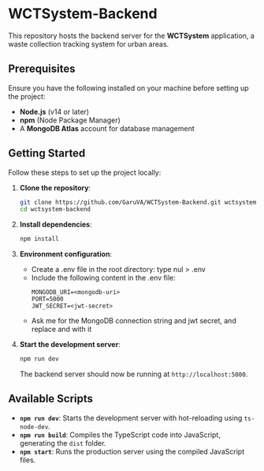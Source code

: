 # WCTSystem-Backend

This repository hosts the backend server for the **WCTSystem** application, a waste collection tracking system for urban areas.

## Prerequisites

Ensure you have the following installed on your machine before setting up the project:

- **Node.js** (v14 or later)
- **npm** (Node Package Manager)
- A **MongoDB Atlas** account for database management

## Getting Started

Follow these steps to set up the project locally:

1. **Clone the repository**:
   ```bash
   git clone https://github.com/GaruVA/WCTSystem-Backend.git wctsystem-backend
   cd wctsystem-backend
   ```

2. **Install dependencies**:
   ```bash
   npm install
   ```

3. **Environment configuration**:
   - Create a .env file in the root directory: type nul > .env
   - Include the following content in the .env file:
      ```env
      MONGODB_URI=<mongodb-uri>
      PORT=5000
      JWT_SECRET=<jwt-secret>
      ```
   - Ask me for the MongoDB connection string and jwt secret, and replace <mongodb-uri> and <jwt-secret> with it

4. **Start the development server**:
   ```bash
   npm run dev
   ```

   The backend server should now be running at `http://localhost:5000`.

## Available Scripts

- **`npm run dev`**: Starts the development server with hot-reloading using `ts-node-dev`.
- **`npm run build`**: Compiles the TypeScript code into JavaScript, generating the `dist` folder.
- **`npm start`**: Runs the production server using the compiled JavaScript files.

